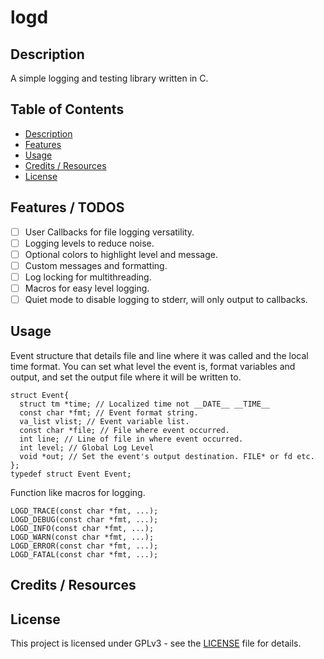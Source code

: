 # logd 

## Description
A simple logging and testing library written in C. 

## Table of Contents

- [Description](#description)
- [Features](#features) 
- [Usage](#usage)
- [Credits / Resources](#credits--resources)
- [License](#license)

## Features / TODOS

- [ ] User Callbacks for file logging versatility.
- [ ] Logging levels to reduce noise.
- [ ] Optional colors to highlight level and message. 
- [ ] Custom messages and formatting. 
- [ ] Log locking for multithreading.
- [ ] Macros for easy level logging.
- [ ] Quiet mode to disable logging to stderr, will only output to callbacks.

## Usage
Event structure that details file and line where it was called and the local time format. You can set what level the event is, format variables and output, and set the output file where it will be written to.<br>
```
struct Event{
  struct tm *time; // Localized time not __DATE__ __TIME__
  const char *fmt; // Event format string.
  va_list vlist; // Event variable list.
  const char *file; // File where event occurred.
  int line; // Line of file in where event occurred.
  int level; // Global Log Level
  void *out; // Set the event's output destination. FILE* or fd etc.
};
typedef struct Event Event;
``` 


Function like macros for logging. <br>
```
LOGD_TRACE(const char *fmt, ...);
LOGD_DEBUG(const char *fmt, ...);
LOGD_INFO(const char *fmt, ...);
LOGD_WARN(const char *fmt, ...);
LOGD_ERROR(const char *fmt, ...);
LOGD_FATAL(const char *fmt, ...);
```

## Credits / Resources



## License
This project is licensed under GPLv3 - see the [LICENSE](LICENSE) file for details.
